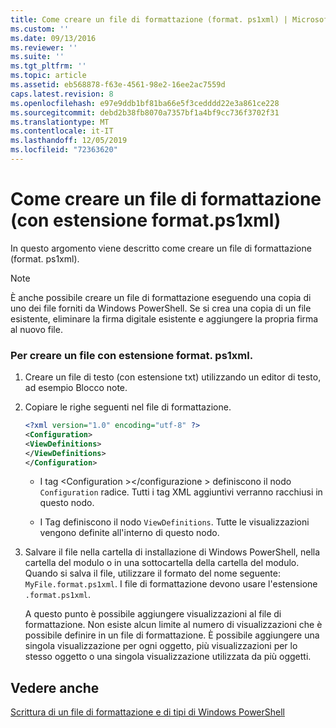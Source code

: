 ```yaml
---
title: Come creare un file di formattazione (format. ps1xml) | Microsoft Docs
ms.custom: ''
ms.date: 09/13/2016
ms.reviewer: ''
ms.suite: ''
ms.tgt_pltfrm: ''
ms.topic: article
ms.assetid: eb568878-f63e-4561-98e2-16ee2ac7559d
caps.latest.revision: 8
ms.openlocfilehash: e97e9ddb1bf81ba66e5f3cedddd22e3a861ce228
ms.sourcegitcommit: debd2b38fb8070a7357bf1a4bf9cc736f3702f31
ms.translationtype: MT
ms.contentlocale: it-IT
ms.lasthandoff: 12/05/2019
ms.locfileid: "72363620"
---
```

# <a name="how-to-create-a-formatting-file-formatps1xml"></a>Come creare un file di formattazione (con estensione format.ps1xml)

In questo argomento viene descritto come creare un file di formattazione (format. ps1xml).

> [!NOTE]
> È anche possibile creare un file di formattazione eseguendo una copia di uno dei file forniti da Windows PowerShell. Se si crea una copia di un file esistente, eliminare la firma digitale esistente e aggiungere la propria firma al nuovo file.

### <a name="to-create-a-formatps1xml-file"></a>Per creare un file con estensione format. ps1xml.

1. Creare un file di testo (con estensione txt) utilizzando un editor di testo, ad esempio Blocco note.

2. Copiare le righe seguenti nel file di formattazione.

   ```xml
   <?xml version="1.0" encoding="utf-8" ?>
   <Configuration>
   <ViewDefinitions>
   </ViewDefinitions>
   </Configuration>
   ```

   - I tag \<Configuration >\</configurazione > definiscono il nodo `Configuration` radice. Tutti i tag XML aggiuntivi verranno racchiusi in questo nodo.

   - I <ViewDefinitions></ViewDefinitions> Tag definiscono il nodo `ViewDefinitions`. Tutte le visualizzazioni vengono definite all'interno di questo nodo.

3. Salvare il file nella cartella di installazione di Windows PowerShell, nella cartella del modulo o in una sottocartella della cartella del modulo. Quando si salva il file, utilizzare il formato del nome seguente: `MyFile.format.ps1xml`. I file di formattazione devono usare l'estensione `.format.ps1xml`.

   A questo punto è possibile aggiungere visualizzazioni al file di formattazione. Non esiste alcun limite al numero di visualizzazioni che è possibile definire in un file di formattazione. È possibile aggiungere una singola visualizzazione per ogni oggetto, più visualizzazioni per lo stesso oggetto o una singola visualizzazione utilizzata da più oggetti.

## <a name="see-also"></a>Vedere anche

[Scrittura di un file di formattazione e di tipi di Windows PowerShell](./writing-a-powershell-formatting-file.md)
